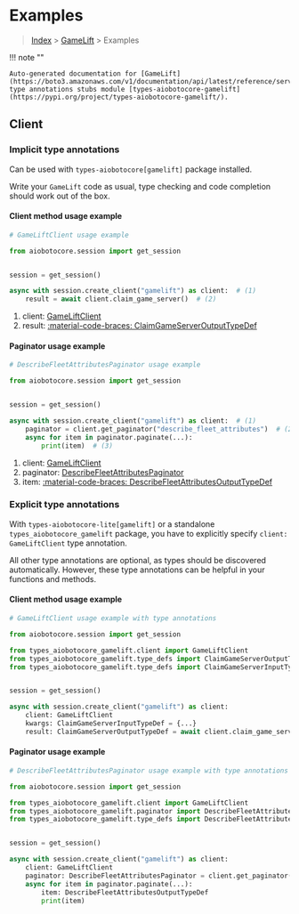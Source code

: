 # Examples

> [Index](../README.md) > [GameLift](./README.md) > Examples

!!! note ""

    Auto-generated documentation for [GameLift](https://boto3.amazonaws.com/v1/documentation/api/latest/reference/services/gamelift.html#gamelift)
    type annotations stubs module [types-aiobotocore-gamelift](https://pypi.org/project/types-aiobotocore-gamelift/).

## Client

### Implicit type annotations

Can be used with `types-aiobotocore[gamelift]` package installed.

Write your `GameLift` code as usual,
type checking and code completion should work out of the box.



#### Client method usage example

```python
# GameLiftClient usage example

from aiobotocore.session import get_session


session = get_session()

async with session.create_client("gamelift") as client:  # (1)
    result = await client.claim_game_server()  # (2)
```

1. client: [GameLiftClient](./client.md)
2. result: [:material-code-braces: ClaimGameServerOutputTypeDef](./type_defs.md#claimgameserveroutputtypedef)



#### Paginator usage example

```python
# DescribeFleetAttributesPaginator usage example

from aiobotocore.session import get_session


session = get_session()

async with session.create_client("gamelift") as client:  # (1)
    paginator = client.get_paginator("describe_fleet_attributes")  # (2)
    async for item in paginator.paginate(...):
        print(item)  # (3)
```

1. client: [GameLiftClient](./client.md)
2. paginator: [DescribeFleetAttributesPaginator](./paginators.md#describefleetattributespaginator)
3. item: [:material-code-braces: DescribeFleetAttributesOutputTypeDef](./type_defs.md#describefleetattributesoutputtypedef)




### Explicit type annotations

With `types-aiobotocore-lite[gamelift]`
or a standalone `types_aiobotocore_gamelift` package, you have to explicitly specify
`client: GameLiftClient` type annotation.

All other type annotations are optional, as types should be discovered automatically.
However, these type annotations can be helpful in your functions and methods.


#### Client method usage example

```python
# GameLiftClient usage example with type annotations

from aiobotocore.session import get_session

from types_aiobotocore_gamelift.client import GameLiftClient
from types_aiobotocore_gamelift.type_defs import ClaimGameServerOutputTypeDef
from types_aiobotocore_gamelift.type_defs import ClaimGameServerInputTypeDef


session = get_session()

async with session.create_client("gamelift") as client:
    client: GameLiftClient
    kwargs: ClaimGameServerInputTypeDef = {...}
    result: ClaimGameServerOutputTypeDef = await client.claim_game_server(**kwargs)
```



#### Paginator usage example

```python
# DescribeFleetAttributesPaginator usage example with type annotations

from aiobotocore.session import get_session

from types_aiobotocore_gamelift.client import GameLiftClient
from types_aiobotocore_gamelift.paginator import DescribeFleetAttributesPaginator
from types_aiobotocore_gamelift.type_defs import DescribeFleetAttributesOutputTypeDef


session = get_session()

async with session.create_client("gamelift") as client:
    client: GameLiftClient
    paginator: DescribeFleetAttributesPaginator = client.get_paginator("describe_fleet_attributes")
    async for item in paginator.paginate(...):
        item: DescribeFleetAttributesOutputTypeDef
        print(item)
```


